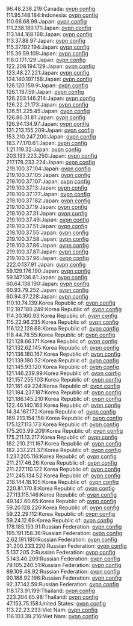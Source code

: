 96.48.238.219:Canada: [ovpn config](vpn/96_48_238_219.ovpn)  
111.95.148.184:Indonesia: [ovpn config](vpn/111_95_148_184.ovpn)  
110.66.68.99:Japan: [ovpn config](vpn/110_66_68_99.ovpn)  
111.238.189.171:Japan: [ovpn config](vpn/111_238_189_171.ovpn)  
113.144.168.168:Japan: [ovpn config](vpn/113_144_168_168.ovpn)  
113.37.88.97:Japan: [ovpn config](vpn/113_37_88_97.ovpn)  
115.37.192.194:Japan: [ovpn config](vpn/115_37_192_194.ovpn)  
115.39.59.109:Japan: [ovpn config](vpn/115_39_59_109.ovpn)  
118.0.171.129:Japan: [ovpn config](vpn/118_0_171_129.ovpn)  
122.208.194.129:Japan: [ovpn config](vpn/122_208_194_129.ovpn)  
123.48.27.221:Japan: [ovpn config](vpn/123_48_27_221.ovpn)  
124.140.197.156:Japan: [ovpn config](vpn/124_140_197_156.ovpn)  
126.120.159.9:Japan: [ovpn config](vpn/126_120_159_9.ovpn)  
126.1.187.59:Japan: [ovpn config](vpn/126_1_187_59.ovpn)  
126.203.146.214:Japan: [ovpn config](vpn/126_203_146_214.ovpn)  
126.22.21.173:Japan: [ovpn config](vpn/126_22_21_173.ovpn)  
126.51.225.45:Japan: [ovpn config](vpn/126_51_225_45.ovpn)  
126.86.31.81:Japan: [ovpn config](vpn/126_86_31_81.ovpn)  
126.94.134.97:Japan: [ovpn config](vpn/126_94_134_97.ovpn)  
131.213.155.209:Japan: [ovpn config](vpn/131_213_155_209.ovpn)  
153.210.247.200:Japan: [ovpn config](vpn/153_210_247_200.ovpn)  
183.77.170.61:Japan: [ovpn config](vpn/183_77_170_61.ovpn)  
1.21.119.32:Japan: [ovpn config](vpn/1_21_119_32.ovpn)  
203.133.223.250:Japan: [ovpn config](vpn/203_133_223_250.ovpn)  
217.178.233.224:Japan: [ovpn config](vpn/217_178_233_224.ovpn)  
219.100.37.104:Japan: [ovpn config](vpn/219_100_37_104.ovpn)  
219.100.37.105:Japan: [ovpn config](vpn/219_100_37_105.ovpn)  
219.100.37.107:Japan: [ovpn config](vpn/219_100_37_107.ovpn)  
219.100.37.13:Japan: [ovpn config](vpn/219_100_37_13.ovpn)  
219.100.37.177:Japan: [ovpn config](vpn/219_100_37_177.ovpn)  
219.100.37.182:Japan: [ovpn config](vpn/219_100_37_182.ovpn)  
219.100.37.19:Japan: [ovpn config](vpn/219_100_37_19.ovpn)  
219.100.37.31:Japan: [ovpn config](vpn/219_100_37_31.ovpn)  
219.100.37.49:Japan: [ovpn config](vpn/219_100_37_49.ovpn)  
219.100.37.51:Japan: [ovpn config](vpn/219_100_37_51.ovpn)  
219.100.37.55:Japan: [ovpn config](vpn/219_100_37_55.ovpn)  
219.100.37.58:Japan: [ovpn config](vpn/219_100_37_58.ovpn)  
219.100.37.86:Japan: [ovpn config](vpn/219_100_37_86.ovpn)  
219.100.37.87:Japan: [ovpn config](vpn/219_100_37_87.ovpn)  
219.100.37.96:Japan: [ovpn config](vpn/219_100_37_96.ovpn)  
222.0.137.91:Japan: [ovpn config](vpn/222_0_137_91.ovpn)  
59.129.176.190:Japan: [ovpn config](vpn/59_129_176_190.ovpn)  
59.147.136.61:Japan: [ovpn config](vpn/59_147_136_61.ovpn)  
60.64.138.190:Japan: [ovpn config](vpn/60_64_138_190.ovpn)  
60.93.79.252:Japan: [ovpn config](vpn/60_93_79_252.ovpn)  
60.94.37.228:Japan: [ovpn config](vpn/60_94_37_228.ovpn)  
110.10.74.139:Korea Republic of: [ovpn config](vpn/110_10_74_139.ovpn)  
112.187.180.249:Korea Republic of: [ovpn config](vpn/112_187_180_249.ovpn)  
114.30.160.93:Korea Republic of: [ovpn config](vpn/114_30_160_93.ovpn)  
115.22.96.235:Korea Republic of: [ovpn config](vpn/115_22_96_235.ovpn)  
116.122.128.68:Korea Republic of: [ovpn config](vpn/116_122_128_68.ovpn)  
118.44.78.55:Korea Republic of: [ovpn config](vpn/118_44_78_55.ovpn)  
121.128.66.171:Korea Republic of: [ovpn config](vpn/121_128_66_171.ovpn)  
121.132.62.145:Korea Republic of: [ovpn config](vpn/121_132_62_145.ovpn)  
121.136.180.167:Korea Republic of: [ovpn config](vpn/121_136_180_167.ovpn)  
121.139.180.52:Korea Republic of: [ovpn config](vpn/121_139_180_52.ovpn)  
121.145.93.120:Korea Republic of: [ovpn config](vpn/121_145_93_120.ovpn)  
121.146.239.99:Korea Republic of: [ovpn config](vpn/121_146_239_99.ovpn)  
121.157.255.103:Korea Republic of: [ovpn config](vpn/121_157_255_103.ovpn)  
121.161.49.224:Korea Republic of: [ovpn config](vpn/121_161_49_224.ovpn)  
121.184.237.187:Korea Republic of: [ovpn config](vpn/121_184_237_187.ovpn)  
121.186.145.210:Korea Republic of: [ovpn config](vpn/121_186_145_210.ovpn)  
122.46.140.163:Korea Republic of: [ovpn config](vpn/122_46_140_163.ovpn)  
14.34.167.172:Korea Republic of: [ovpn config](vpn/14_34_167_172.ovpn)  
169.213.154.158:Korea Republic of: [ovpn config](vpn/169_213_154_158.ovpn)  
175.127.113.173:Korea Republic of: [ovpn config](vpn/175_127_113_173.ovpn)  
175.203.99.209:Korea Republic of: [ovpn config](vpn/175_203_99_209.ovpn)  
175.211.13.217:Korea Republic of: [ovpn config](vpn/175_211_13_217.ovpn)  
182.210.211.167:Korea Republic of: [ovpn config](vpn/182_210_211_167.ovpn)  
182.237.221.37:Korea Republic of: [ovpn config](vpn/182_237_221_37.ovpn)  
1.237.205.116:Korea Republic of: [ovpn config](vpn/1_237_205_116.ovpn)  
211.217.46.26:Korea Republic of: [ovpn config](vpn/211_217_46_26.ovpn)  
211.227.110.122:Korea Republic of: [ovpn config](vpn/211_227_110_122.ovpn)  
211.245.134.52:Korea Republic of: [ovpn config](vpn/211_245_134_52.ovpn)  
218.144.18.105:Korea Republic of: [ovpn config](vpn/218_144_18_105.ovpn)  
220.81.170.8:Korea Republic of: [ovpn config](vpn/220_81_170_8.ovpn)  
27.113.115.146:Korea Republic of: [ovpn config](vpn/27_113_115_146.ovpn)  
49.142.60.65:Korea Republic of: [ovpn config](vpn/49_142_60_65.ovpn)  
59.20.128.226:Korea Republic of: [ovpn config](vpn/59_20_128_226.ovpn)  
59.22.29.112:Korea Republic of: [ovpn config](vpn/59_22_29_112.ovpn)  
59.24.12.69:Korea Republic of: [ovpn config](vpn/59_24_12_69.ovpn)  
178.185.153.91:Russian Federation: [ovpn config](vpn/178_185_153_91.ovpn)  
195.191.158.36:Russian Federation: [ovpn config](vpn/195_191_158_36.ovpn)  
2.62.191.180:Russian Federation: [ovpn config](vpn/2_62_191_180.ovpn)  
31.200.233.220:Russian Federation: [ovpn config](vpn/31_200_233_220.ovpn)  
5.137.205.2:Russian Federation: [ovpn config](vpn/5_137_205_2.ovpn)  
5.143.40.209:Russian Federation: [ovpn config](vpn/5_143_40_209.ovpn)  
79.105.240.51:Russian Federation: [ovpn config](vpn/79_105_240_51.ovpn)  
89.109.48.92:Russian Federation: [ovpn config](vpn/89_109_48_92.ovpn)  
90.188.92.196:Russian Federation: [ovpn config](vpn/90_188_92_196.ovpn)  
92.37.142.59:Russian Federation: [ovpn config](vpn/92_37_142_59.ovpn)  
118.173.91.199:Thailand: [ovpn config](vpn/118_173_91_199.ovpn)  
223.204.65.98:Thailand: [ovpn config](vpn/223_204_65_98.ovpn)  
47.153.75.158:United States: [ovpn config](vpn/47_153_75_158.ovpn)  
113.22.23.233:Viet Nam: [ovpn config](vpn/113_22_23_233.ovpn)  
116.103.39.216:Viet Nam: [ovpn config](vpn/116_103_39_216.ovpn)  
